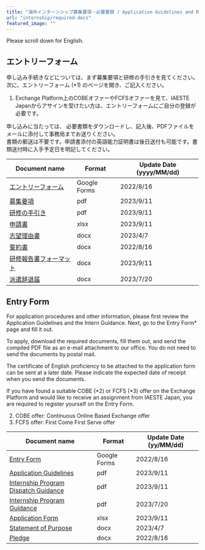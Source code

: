 ```yaml
---
title: "海外インターンシップ募集要項・必要書類 / Application Guidelines and Required Documents for Overseas Internships"
url: "internship/required-docs"
featured_image: ""
---
```


Please scroll down for English.

## エントリーフォーム

申し込み手続きなどについては、まず募集要項と研修の手引きを見てください。  
次に、エントリーフォーム (*1) のページを開き、ご記入ください。

1. Exchange Platform上のCOBEオファーやFCFSオファーを見て、IAESTE Japanからアサインを受けたい方は、エントリーフォームにご自分の登録が必要です。

申し込みに当たっては、 必要書類をダウンロードし、記入後、PDFファイルをメールに添付して事務局までお送りください。  
書類の郵送は不要です。申請書添付の英語能力証明書は後日送付も可能です。書類送付時に入手予定日を明記してください。

| Document name | Format | Update Date (yyyy/MM/dd) |
| ------------- | ------ | ------------------------ |
| [エントリーフォーム](https://docs.google.com/forms/d/e/1FAIpQLSdO6-HHW3G9rJYS2iweHsTidvdFs9IPtsPqyyTbE97s0381BA/viewform) | Google Forms | 2022/8/16 |
| [募集要項](/files/internship/required-docs/application-guidelines-fy2024-ja-v20230828.pdf) | pdf | 2023/9/11 |
| [研修の手引き](/files/internship/required-docs/internship-dispatch-guidance-fy2024-ja-v20230828.pdf) | pdf | 2023/9/11 |
| [申請書](/files/internship/required-docs/application-form-fy2024-ja-v20230828.xlsx)          | xlsx | 2023/9/11 |
| [志望理由書](/files/internship/required-docs/statement-of-purpose-v20230407.docx)             | docx | 2023/4/7 |
| [誓約書](/files/internship/required-docs/pledge-ja-v20220816.docx)                           | docx | 2022/8/16 |
| [研修報告書フォーマット](/files/internship/required-docs/internship-report-format-v20230828.docx) | docx | 2023/9/11 |
| [派遣辞退届](/files/internship/required-docs/withdrawal-notice-ja-v20230720.doc)              | docx | 2023/7/20 |

## Entry Form

For application procedures and other information, please first review the Application Guidelines and the Intern Guidance. Next, go to the Entry Form* page and fill it out.

To apply, download the required documents, fill them out, and send the compiled PDF file as an e-mail attachment to our office. You do not need to send the documents by postal mail.

The certificate of English proficiency to be attached to the application form can be sent at a later date. Please indicate the expected date of receipt when you send the documents.

If you have found a suitable COBE (*2) or FCFS (*3) offer on the Exchange Platform and would like to receive an assignment from IAESTE Japan, you are required to register yourself on the Entry Form.

2. COBE offer: Continuous Online Based Exchange offer  
3. FCFS offer: First Come First Serve offer

| Document name | Format | Update Date (yy/MM/dd) |
|---------------|--------|-----------------------|
| [Entry Form](https://docs.google.com/forms/d/e/1FAIpQLSdO6-HHW3G9rJYS2iweHsTidvdFs9IPtsPqyyTbE97s0381BA/viewform) | Google Forms | 2022/8/16 |
| [Application Guidelines](/files/internship/required-docs/application-guidelines-fy2024-en-v20230828.pdf) | pdf  | 2023/9/11 |
| [Internship Program Dispatch Guidance](/files/internship/required-docs/internship-dispatch-guidance-fy2024-en-v20230828.pdf)  | pdf  | 2023/9/11 |
| [Internship Program Guidance](/files/internship/required-docs/internship-program-guidance-fy2024-en-v20230720.pdf)  | pdf  | 2023/7/20 |
| [Application Form](/files/internship/required-docs/application-form-fy2024-en-v20230828.xlsx)  | xlsx | 2023/9/11 |
| [Statement of Purpose](/files/internship/required-docs/statement-of-purpose-v20230407.docx) | docx | 2023/4/7 |
| [Pledge](/files/internship/required-docs/pledge-en-v20220816.docx)  | docx | 2022/8/16 |
